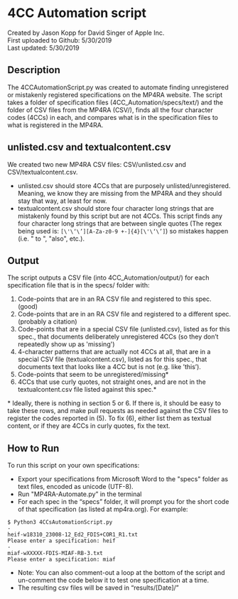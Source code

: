 # 4CC Automation script
Created by Jason Kopp for David Singer of Apple Inc.  
First uploaded to Github: 5/30/2019  
Last updated: 5/30/2019  

## Description
The 4CCAutomationScript.py was created to automate finding unregistered or mistakenly registered specifications on the MP4RA website. The script takes a folder of specification files (4CC_Automation/specs/text/) and the folder of CSV files from the MP4RA (CSV/), finds all the four character codes (4CCs) in each, and compares what is in the specification files to what is registered in the MP4RA.

## unlisted.csv and textualcontent.csv
We created two new MP4RA CSV files: CSV/unlisted.csv and CSV/textualcontent.csv.
- unlisted.csv should store 4CCs that are purposely unlisted/unregistered. Meaning, we know they are missing from the MP4RA and they should stay that way, at least for now.
- textualcontent.csv should store four character long strings that are mistakenly found by this script but are not 4CCs. This script finds any four character long strings that are between single quotes (The regex being used is: `[\'\‘\’][A-Za-z0-9 +-]{4}[\'\‘\’]`) so mistakes happen (i.e. " to ", "also", etc.).

## Output
The script outputs a CSV file (into 4CC_Automation/output/) for each specification file that is in the specs/ folder with:

1. Code-points that are in an RA CSV file and registered to this spec. (good)
2. Code-points that are in an RA CSV file and registered to a different spec. (probably a citation)
3. Code-points that are in a special CSV file (unlisted.csv), listed as for this spec., that documents deliberately unregistered 4CCs (so they don’t repeatedly show up as 'missing')
4. 4-character patterns that are actually not 4CCs at all, that are in a special CSV file (textualcontent.csv), listed as for this spec., that documents text that looks like a 4CC but is not (e.g. like ’this’).
5. Code-points that seem to be unregistered/missing\*
6. 4CCs that use curly quotes, not straight ones, and are not in the textualcontent.csv file listed against this spec.\*  

\* Ideally, there is nothing in section 5 or 6. If there is, it should be easy to take these rows, and make pull requests as needed against the CSV files to register the codes reported in (5). To fix (6), either list them as textual content, or if they are 4CCs in curly quotes, fix the text.

## How to Run
To run this script on your own specifications:
- Export your specifications from Microsoft Word to the "specs" folder as text files, encoded as unicode (UTF-8).
- Run "MP4RA-Automate.py” in the terminal
- For each spec in the “specs” folder, it will prompt you for the short code of that specification (as listed at mp4ra.org). For example:
```
$ Python3 4CCsAutomationScript.py
-
heif-w18310_23008-12_Ed2_FDIS+COR1_R1.txt
Please enter a specification: heif
-
miaf-wXXXXX-FDIS-MIAF-RB-3.txt
Please enter a specification: miaf
```
- Note: You can also comment-out a loop at the bottom of the script and un-comment the code below it to test one specification at a time.
- The resulting csv files will be saved in “results/[Date]/”
